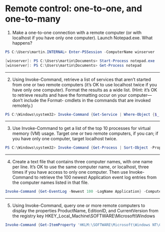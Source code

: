 # Remote control: one-to-one, and one-to-many

1) Make a one-to-one connection with a remote computer (or with localhost if you have only one computer). Launch Notepad.exe. What happens?

```powershell
PS C:\Users\martin.INTERNAL> Enter-PSSession -ComputerName winserver

[winserver]: PS C:\Users\martin\Documents> Start-Process notepad.exe
[winserver]: PS C:\Users\martin\Documents> Get-Process notepad
```
----------
2) Using Invoke-Command, retrieve a list of services that aren’t started from one or two remote computers (it’s OK to use localhost twice if you have only one computer). Format the results as a wide list. (Hint: it’s OK to retrieve results and have the formatting occur on your computer—don’t include the Format- cmdlets in the commands that are invoked remotely.)

```powershell
PS C:\Windows\system32> Invoke-Command {Get-Service | Where-Object {$_.Status -eq "stopped"}} -ComputerName winserver,localhost | Format-Wide -Column 4
```
----------
3) Use Invoke-Command to get a list of the top 10 processes for virtual memory (VM) usage. Target one or two remote computers, if you can; if you have only one computer, target localhost twice.

```powershell
PS C:\Windows\system32> Invoke-Command {Get-Process | Sort-Object -Property VM -Descending | Select-Object -First 10} -ComputerName winserver,localhost
```
----------
4) Create a text file that contains three computer names, with one name per line. It’s OK to use the same computer name, or localhost, three times if you have access to only one computer. Then use Invoke-Command to retrieve the 100 newest Application event log entries from the computer names listed in that file.
```powershell
Invoke-Command {Get-EventLog -Newest 100 -LogName Application} -ComputerName (Get-Content .\localhost-winserver-localhost.txt)
```
----------
5) Using Invoke-Command, query one or more remote computers to display the properties ProductName, EditionID, and CurrentVersion from the registry key HKEY_Local_Machine\SOFTWARE\Microsoft\Windows 

```powershell
Invoke-Command {Get-ItemProperty 'HKLM:\SOFTWARE\Microsoft\Windows NT\CurrentVersion\' | Select-Object -Property ProductName,EditionID,CurrentVersion} -ComputerName winserver,localhost
```
